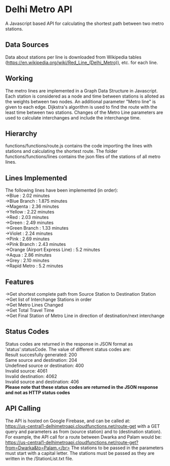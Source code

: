 # Delhi Metro API
A Javascript based API for calculating the shortest path between two metro stations.

## Data Sources
Data about stations per line is downloaded from Wikipedia tables (https://en.wikipedia.org/wiki/Red_Line_(Delhi_Metro)), etc. for each line.

## Working
The metro lines are implemented in a Graph Data Structure in Javascript. 
Each station is considered as a node and time between stations is alloted as the weights between two nodes. 
An additional parameter "Metro line" is given to each edge. 
Dijkstra's algorithm is used to find the route with the least time between two stations. 
Changes of the Metro Line parameters are used to calculate interchanges and include the interchange time.

## Hierarchy
functions/functions/route.js contains the code importing the lines with stations and calculating the shortest route. The folder functions/functions/lines contains the json files of the stations of all metro lines.

## Lines Implemented
The following lines have been implemented (in order):</br>
  ->Blue : 2.02 minutes</br>
  ->Blue Branch : 1.875 minutes</br>
  ->Magenta : 2.36 minutes</br>
  ->Yellow : 2.22 minutes</br>
  ->Red : 2.03 minutes</br>
  ->Green : 2.49 minutes</br>
  ->Green Branch : 1.33 minutes</br>
  ->Violet : 2.24 minutes</br>
  ->Pink : 2.69 minutes</br>
  ->Pink Branch : 2.43 minutes</br>
  ->Orange (Airport Express Line) : 5.2 minutes</br>
  ->Aqua : 2.86 minutes</br>
  ->Grey : 2.10 minutes</br>
  ->Rapid Metro : 5.2 minutes</br>
## Features
  ->Get shortest complete path from Source Station to Destination Station</br>
  ->Get list of Interchange Stations in order</br>
  ->Get Metro Lines Changed</br>
  ->Get Total Travel Time</br>
  ->Get Final Station of Metro Line in direction of destination/next interchange</br>

## Status Codes
  Status codes are returned in the response in JSON format as 'status':statusCode. The value of different status codes are:</br>
  Result succesfully generated: 200 </br>
  Same source and destination: 204</br>
  Undefined source or destination: 400</br>
  Invalid source: 4061</br>
  Invalid destination: 4062</br>
  Invalid source and destination: 406</br>
  <b>Please note that these status codes are returned in the JSON response and not as HTTP status codes</b>
 
 ## API Calling
  The API is hosted on Google Firebase, and can be called at:</br>
  https://us-central1-delhimetroapi.cloudfunctions.net/route-get
  with a GET query and parameters as from (source station) and to (destination station).</br>
  For example, the API call for a route between Dwarka and Palam would be: https://us-central1-delhimetroapi.cloudfunctions.net/route-get?from=Dwarka&to=Palam.</br>
  The stations to be passed in the parameters must start with a capital letter. The stations must be passed as they are written in the /StationList.txt file.
